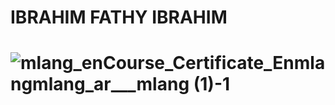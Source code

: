 <h1>IBRAHIM FATHY IBRAHIM<h1>

![mlang_enCourse_Certificate_Enmlangmlang_ar___mlang (1)-1](https://github.com/user-attachments/assets/e87c643d-33a2-466f-905c-068268663b1e)
